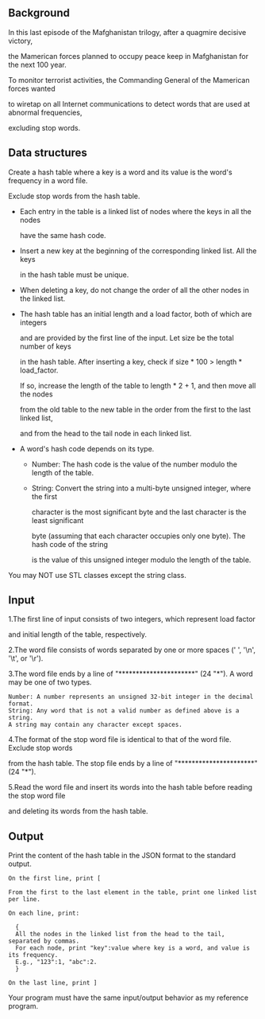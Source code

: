 ## Background

In this last episode of the Mafghanistan trilogy, after a quagmire decisive victory,

the Mamerican forces planned to occupy peace keep in Mafghanistan for the next 100 year.

To monitor terrorist activities, the Commanding General of the Mamerican forces wanted

to wiretap on all Internet communications to detect words that are used at abnormal frequencies,

excluding stop words.

## Data structures

Create a hash table where a key is a word and its value is the word's frequency in a word file.

Exclude stop words from the hash table.

* Each entry in the table is a linked list of nodes where the keys in all the nodes
 
  have the same hash code.

* Insert a new key at the beginning of the corresponding linked list. All the keys

  in the hash table must be unique.

* When deleting a key, do not change the order of all the other nodes in the linked list.

* The hash table has an initial length and a load factor, both of which are integers

  and are provided by the first line of the input. Let size be the total number of keys

  in the hash table. After inserting a key, check if size * 100 > length * load_factor.

  If so, increase the length of the table to length * 2 + 1, and then move all the nodes

  from the old table to the new table in the order from the first to the last linked list,

  and from the head to the tail node in each linked list.

 * A word's hash code depends on its type.
   * Number: The hash code is the value of the number modulo the length of the table.

   * String: Convert the string into a multi-byte unsigned integer, where the first

     character is the most significant byte and the last character is the least significant

     byte (assuming that each character occupies only one byte). The hash code of the string

     is the value of this unsigned integer modulo the length of the table.

You may NOT use STL classes except the string class.

## Input

1.The first line of input consists of two integers, which represent load factor

  and initial length of the table, respectively.

2.The word file consists of words separated by one or more spaces (' ', '\n', '\t', or '\r').

3.The word file ends by a line of "\*\*\*\*\*\*\*\*\*\*\*\*\*\*\*\*\*\*\*\*\*\*" (24 "\*"). A word may be one of two types.

    Number: A number represents an unsigned 32-bit integer in the decimal format.
    String: Any word that is not a valid number as defined above is a string.
    A string may contain any character except spaces.

4.The format of the stop word file is identical to that of the word file. Exclude stop words

  from the hash table. The stop file ends by a line of "\*\*\*\*\*\*\*\*\*\*\*\*\*\*\*\*\*\*\*\*\*\*" (24 "\*").

5.Read the word file and insert its words into the hash table before reading the stop word file

  and deleting its words from the hash table.

## Output

Print the content of the hash table in the JSON format to the standard output.

    On the first line, print [

    From the first to the last element in the table, print one linked list per line.

    On each line, print:

      {
      All the nodes in the linked list from the head to the tail, separated by commas.
      For each node, print "key":value where key is a word, and value is its frequency.
      E.g., "123":1, "abc":2.
      }

    On the last line, print ]

Your program must have the same input/output behavior as my reference program.
